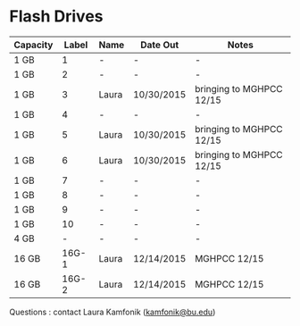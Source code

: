 # Flash Drives
Capacity | Label | Name | Date Out | Notes
---- | ---- | ---- | ---- | ----
1 GB | 1 | - | - | - 
1 GB | 2 | - | - | - 
1 GB | 3 | Laura | 10/30/2015 | bringing to MGHPCC 12/15
1 GB | 4 | - | - | - 
1 GB | 5 | Laura | 10/30/2015 | bringing to MGHPCC 12/15
1 GB | 6 | Laura | 10/30/2015 | bringing to MGHPCC 12/15
1 GB | 7 | - | - | - 
1 GB | 8 | - | - | - 
1 GB | 9 | - | - | - 
1 GB | 10 | - | - | - 
4 GB | - | - | - | - 
16 GB | 16G-1 | Laura | 12/14/2015 | MGHPCC 12/15 
16 GB | 16G-2 | Laura | 12/14/2015 | MGHPCC 12/15 

Questions : contact Laura Kamfonik (kamfonik@bu.edu)